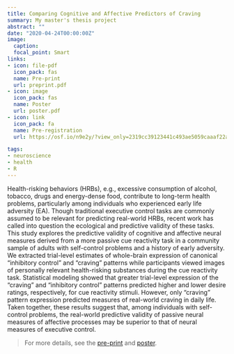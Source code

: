 ```yaml
---
title: Comparing Cognitive and Affective Predictors of Craving
summary: My master's thesis project
abstract: ""
date: "2020-04-24T00:00:00Z"
image:
  caption: 
  focal_point: Smart
links:
- icon: file-pdf
  icon_pack: fas
  name: Pre-print
  url: preprint.pdf
- icon: image
  icon_pack: fas
  name: Poster
  url: poster.pdf
- icon: link
  icon_pack: fa
  name: Pre-registration
  url: https://osf.io/n9e2y/?view_only=2319cc39123441c493ae5059caaaf22a

tags:
- neuroscience
- health
- R
---
```


Health-risking behaviors (HRBs), e.g., excessive consumption of alcohol, tobacco, drugs and energy-dense food, contribute to long-term health problems, particularly among individuals who experienced early life adversity (EA). Though traditional executive control tasks are commonly assumed to be relevant for predicting real-world HRBs, recent work has called into question the ecological and predictive validity of these tasks. This study explores the predictive validity of cognitive and affective neural measures derived from a more passive cue reactivity task in a community sample of adults with self-control problems and a history of early adversity. We extracted trial-level estimates of whole-brain expression of canonical “inhibitory control” and “craving” patterns while participants viewed images of personally relevant health-risking substances during the cue reactivity task. Statistical modeling showed that greater trial-level expression of the “craving” and “inhibitory control” patterns predicted higher and lower desire ratings, respectively, for cue reactivity stimuli. However, only “craving” pattern expression predicted measures of real-world craving in daily life. Taken together, these results suggest that, among individuals with self-control problems, the real-world predictive validity of passive neural measures of affective processes may be superior to that of neural measures of executive control.

>For more details, see the [pre-print](preprint.pdf) and [poster](poster.pdf).